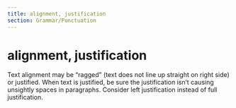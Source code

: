 ```yaml
---
title: alignment, justification
section: Grammar/Punctuation
---
```

# alignment, justification

Text alignment may be “ragged” (text does not line up straight on right side) or justified. When text is justified, be sure the justification isn’t causing unsightly spaces in paragraphs. Consider left justification instead of full justification.

